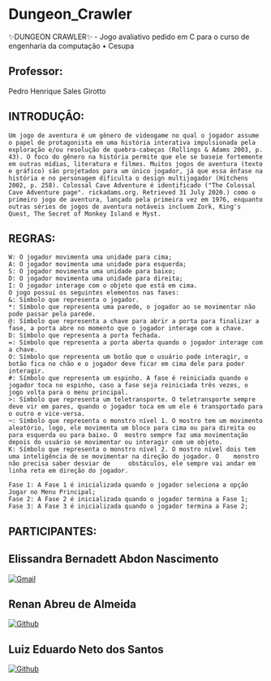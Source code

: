 # Dungeon_Crawler
✨DUNGEON CRAWLER✨  - Jogo avaliativo pedido em C para o curso de engenharia da computação • Cesupa


## Professor: 
Pedro Henrique Sales Girotto


## INTRODUÇÃO:

	Um jogo de aventura é um gênero de videogame no qual o jogador assume o papel de protagonista em uma história interativa impulsionada pela exploração e/ou resolução de quebra-cabeças (Rollings & Adams 2003, p. 43). O foco do gênero na história permite que ele se baseie fortemente em outras mídias, literatura e filmes. Muitos jogos de aventura (texto e gráfico) são projetados para um único jogador, já que essa ênfase na história e no personagem dificulta o design multijogador (Hitchens 2002, p. 258). Colossal Cave Adventure é identificado ("The Colossal Cave Adventure page". rickadams.org. Retrieved 31 July 2020.) como o primeiro jogo de aventura, lançado pela primeira vez em 1976, enquanto outras séries de jogos de aventura notáveis incluem Zork, King's Quest, The Secret of Monkey Island e Myst.

## REGRAS:

	W: O jogador movimenta uma unidade para cima;
	A: O jogador movimenta uma unidade para esquerda;
	S: O jogador movimenta uma unidade para baixo;
	D: O jogador movimenta uma unidade para direita;
	I: O jogador interage com o objeto que está em cima.
	O jogo possui os seguintes elementos nas fases:
	&: Símbolo que representa o jogador.
	*: Símbolo que representa uma parede, o jogador ao se movimentar não pode passar pela parede.
	@: Símbolo que representa a chave para abrir a porta para finalizar a fase, a porta abre no momento que o jogador interage com a chave.
	D: Símbolo que representa a porta fechada.
	=: Símbolo que representa a porta aberta quando o jogador interage com a chave.
	O: Símbolo que representa um botão que o usuário pode interagir, o botão fica no chão e o jogador deve ficar em cima dele para poder interagir.
	#: Símbolo que representa um espinho. A fase é reiniciada quando o jogador toca no espinho, caso a fase seja reiniciada três vezes, o jogo volta para o menu principal.
	>: Símbolo que representa um teletransporte. O teletransporte sempre deve vir em pares, quando o jogador toca em um ele é transportado para o outro e vice-versa.
	¬: Símbolo que representa o monstro nível 1. O mostro tem um movimento aleatório, logo, ele movimenta um bloco para cima ou para direita ou para esquerda ou para baixo. O 	mostro sempre faz uma movimentação depois do usuário se movimentar ou interagir com um objeto.
	K: Símbolo que representa o monstro nível 2. O mostro nível dois tem uma inteligência de se movimentar na direção do jogador. O    monstro não precisa saber desviar de 	obstáculos, ele sempre vai andar em linha reta em direção do jogador.

	Fase 1: A Fase 1 é inicializada quando o jogador seleciona a opção Jogar no Menu Principal;
	Fase 2: A Fase 2 é inicializada quando o jogador termina a Fase 1;
	Fase 3: A Fase 3 é inicializada quando o jogador termina a Fase 2;

## PARTICIPANTES: 

## Elissandra Bernadett Abdon Nascimento

[![Gmail](https://img.shields.io/badge/Gmail-D14836?style=for-the-badge&logo=gmail&logoColor=white)](mailto:)

## Renan Abreu de Almeida

[![Github](https://img.shields.io/badge/GitHub-100000?style=for-the-badge&logo=github&logoColor=white)](https://github.com/RenanAbreu09)



## Luiz Eduardo Neto dos Santos

[![Github](https://img.shields.io/badge/GitHub-100000?style=for-the-badge&logo=github&logoColor=white)](https://github.com/LuizEdNeto05)


